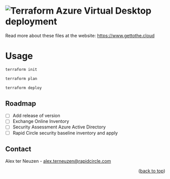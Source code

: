 # ![Terraform](https://img.shields.io/badge/terraform-%235835CC.svg?style=for-the-badge&logo=terraform&logoColor=white) Azure Virtual Desktop deployment

Read more about these files at the website: https://www.gettothe.cloud

# Usage
```powershell
terraform init
```
```powershell
terraform plan
```
```powershell
terraform deploy
```


## Roadmap

- [ ] Add release of version
- [ ] Exchange Online Inventory
- [ ] Security Assessment Azure Active Directory
- [ ] Rapid Circle security baseline inventory and apply

<!-- CONTACT -->
## Contact

Alex ter Neuzen - alex.terneuzen@rapidcircle.com


<p align="right">(<a href="#Rapid-Circle-PowerShell-Module">back to top</a>)</p>

